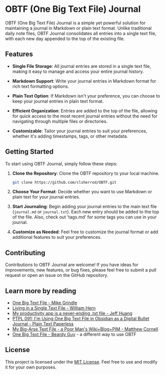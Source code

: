 # OBTF (One Big Text File) Journal

OBTF (One Big Text File) Journal is a simple yet powerful solution for maintaining a journal in Markdown or plain text format. Unlike traditional daily note files, OBTF Journal consolidates all entries into a single text file, with each new day appended to the top of the existing file. 

## Features

- **Single File Storage**: All journal entries are stored in a single text file, making it easy to manage and access your entire journal history.
  
- **Markdown Support**: Write your journal entries in Markdown format for rich text formatting options.
  
- **Plain Text Option**: If Markdown isn't your preference, you can choose to keep your journal entries in plain text format.
  
- **Efficient Organization**: Entries are added to the top of the file, allowing for quick access to the most recent journal entries without the need for navigating through multiple files or directories.
  
- **Customizable**: Tailor your journal entries to suit your preferences, whether it's adding timestamps, tags, or other metadata.

## Getting Started

To start using OBTF Journal, simply follow these steps:

1. **Clone the Repository**: Clone the OBTF repository to your local machine.

    ```bash
    git clone https://github.com/clsherrod/OBTF.git
    ```

2. **Choose Your Format**: Decide whether you want to use Markdown or plain text for your journal entries.

3. **Start Journaling**: Begin adding your journal entries to the main text file (`journal.md` or `journal.txt`). Each new entry should be added to the top of the file. Also, check out 'tags.md' for some tags you can use in your journal.

4. **Customize as Needed**: Feel free to customize the journal format or add additional features to suit your preferences.

## Contributing

Contributions to OBTF Journal are welcome! If you have ideas for improvements, new features, or bug fixes, please feel free to submit a pull request or open an issue on the GitHub repository.

## Learn more by reading
- [One Big Text File - Mike Grindle](https://mikegrindle.com/posts/obtf)
- [Living in a Single Text File - William Hern](https://www.williamhern.com/living-in-a-single-text-file.html)
- [My productivity app is a never-ending .txt file - Jeff Huang](https://jeffhuang.com/productivity_text_file/)
- [PTPL 091: I'm Using One Big Text File in Obsidian as a Digital Bullet Journal - Plain Text Paperless](https://www.blog.plaintextpaperless.com/p/ptpl091-from-bullet-journal-to-one-big-text-file)
- [My Big-Arse Text File - a Poor Man's Wiki+Blog+PIM - Matthew Cornell](http://www.matthewcornell.org/blog/2005/8/21/my-big-arse-text-file-a-poor-mans-wikiblogpim.html)
- [One Big Text File - Beardy Guy](https://beardystarstuff.net/2024/04/27/082857.html) - a different way to use OBTF
## License

This project is licensed under the [MIT License](LICENSE). Feel free to use and modify it for your own purposes.
